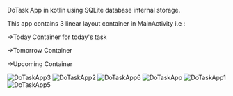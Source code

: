 DoTask App in kotlin using SQLite database internal storage.

This app contains 3 linear layout container in MainActivity i.e :

->Today Container for today's task

->Tomorrow Container

->Upcoming Container

![DoTaskApp3](https://user-images.githubusercontent.com/83569296/119934035-cbd0d480-bfa2-11eb-95c2-72c2bcd42640.jpg)
![DoTaskApp2](https://user-images.githubusercontent.com/83569296/119934097-e1de9500-bfa2-11eb-8abf-2df582e1aeb7.jpg)
![DoTaskApp6](https://user-images.githubusercontent.com/83569296/119934144-f884ec00-bfa2-11eb-9a70-eb923059e377.jpg)
![DoTaskApp](https://user-images.githubusercontent.com/83569296/119934212-15b9ba80-bfa3-11eb-8d1b-176b9cecb6cf.jpg)
![DoTaskApp1](https://user-images.githubusercontent.com/83569296/119934186-0c305280-bfa3-11eb-81a3-459fa73c4b6b.jpg)
![DoTaskApp5](https://user-images.githubusercontent.com/83569296/119934268-25390380-bfa3-11eb-89f9-94404335349c.jpg)


